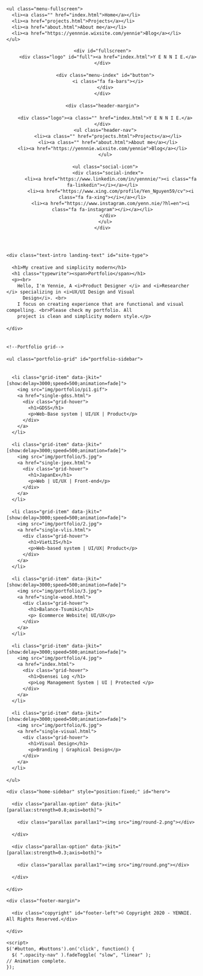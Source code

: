 <!doctype html>

<html lang="en">

<head>

  <meta charset="utf-8">
  <title>YENNIE - Portfolio with grid and modern simplicity style</title>
  <meta name="description" content="YENNIE - Portfolio with grid and modern simplicity style">
  <meta name="viewport" content="width=device-width, initial-scale=1.0" />
  <link rel="icon" type="image/png" href="img/chibi.png" />

  <!--Style-->

  <link rel="stylesheet" href="css/reset.css">
  <link rel="stylesheet" href="css/style.css">
  <link rel="stylesheet" href="css/style-responsive.css">

  <link rel="stylesheet" href="css/font-awesome.min.css">

  <!--[if lt IE 9]>
  <script src="http://html5shiv.googlecode.com/svn/trunk/html5.js"></script>
  <![endif]-->

</head>

<body>

  <!--Preloader-->

  <div class="preloader" id="preloader">
    <div class="item">
      <div class="spinner">
      </div>
    </div>
  </div>

  <div class="opacity-nav">
    <div class="menu-index" id="buttons" style="z-index:999999">
      <i class="fa fa-close"></i>
    </div>

    <ul class="menu-fullscreen">
      <li><a class="" href="index.html">Home</a></li>
      <li><a href="projects.html">Projects</a></li>
      <li><a href="about.html">About me</a></li>
      <li><a href="https://yennnie.wixsite.com/yennie">Blog</a></li>
    </ul>
  </div>          

  <!--Header-->
  <header class="boxed" id="header-white">

    <div id="fullscreen">
        <div class="logo" id="full"><a href="index.html">Y E N N I E.</a></div>

      <div class="menu-index" id="button">
        <i class="fa fa-bars"></i>
      </div>
    </div>

    <div class="header-margin">

      <div class="logo"><a class="" href="index.html">Y E N N I E.</a></div>
      <ul class="header-nav">
        <li><a class="" href="projects.html">Projects</a></li>
        <li><a class="" href="about.html">About me</a></li>
	<li><a href="https://yennnie.wixsite.com/yennie">Blog</a></li>
      </ul>

      <ul class="social-icon">
        <div class="social-index">
          <li><a href="https://www.linkedin.com/in/yennnie/"><i class="fa fa-linkedin"></i></a></li>
          <li><a href="https://www.xing.com/profile/Yen_Nguyen59/cv"><i class="fa fa-xing"></i></a></li>
          <li><a href="https://www.instagram.com/yenn.nie/?hl=en"><i class="fa fa-instagram"></i></a></li>
        </div>
      </ul>
    </div>
  </header>

  <div class="clear"></div>

  <!--Content-->

  <div class="content" id="ajax-content">


    <div class="text-intro landing-text" id="site-type">

      <h1>My creative and simplicity modern</h1>
      <h1 class="typewrite"><span>Portfolio</span></h1>
      <p><br>
        Hello, I'm Yennie, A <i>Product Designer </i> and <i>Researcher </i> specializing in <i>UX/UI Design and Visual
          Design</i>. <br>
        I focus on creating experience that are functional and visual compelling. <br>Please check my portfolio. All
        project is clean and simplicity modern style.</p>

    </div>


    <!--Portfolio grid-->

    <ul class="portfolio-grid" id="portfolio-sidebar">


      <li class="grid-item" data-jkit="[show:delay=3000;speed=500;animation=fade]">
        <img src="img/portfolio/pi1.gif">
        <a href="single-gdss.html">
          <div class="grid-hover">
            <h1>GDSS</h1>
            <p>Web-Base system | UI/UX | Product</p>
          </div>
        </a>
      </li>

      <li class="grid-item" data-jkit="[show:delay=3000;speed=500;animation=fade]">
        <img src="img/portfolio/5.jpg">
        <a href="single-jpex.html">
          <div class="grid-hover">
            <h1>JapanEx</h1>
            <p>Web | UI/UX | Front-end</p>
          </div>
        </a>
      </li>

      <li class="grid-item" data-jkit="[show:delay=3000;speed=500;animation=fade]">
        <img src="img/portfolio/2.jpg">
        <a href="single-vlis.html">
          <div class="grid-hover">
            <h1>VietLIS</h1>
            <p>Web-based system | UI/UX| Product</p>
          </div>
        </a>
      </li>

      <li class="grid-item" data-jkit="[show:delay=3000;speed=500;animation=fade]">
        <img src="img/portfolio/3.jpg">
        <a href="single-wood.html">
          <div class="grid-hover">
            <h1>Balance-Tsumiki</h1>
            <p> Ecommerce Website| UI/UX</p>
          </div>
        </a>
      </li>

      <li class="grid-item" data-jkit="[show:delay=3000;speed=500;animation=fade]">
        <img src="img/portfolio/4.jpg">
        <a href="index.html">
          <div class="grid-hover">
            <h1>Qsensei Log </h1>
            <p>Log Management System | UI | Protected </p>
          </div>
        </a>
      </li>

      <li class="grid-item" data-jkit="[show:delay=3000;speed=500;animation=fade]">
        <img src="img/portfolio/6.jpg">
        <a href="single-visual.html">
          <div class="grid-hover">
            <h1>Visual Design</h1>
            <p>Branding | Graphical Design</p>
          </div>
        </a>
      </li>

    </ul>

  </div>


  <!--Home Sidebar-->

  <div id="ajax-sidebar">

    <div class="home-sidebar" style="position:fixed;" id="hero">

      <div class="parallax-option" data-jkit="[parallax:strength=0.8;axis=both]">

        <div class="parallax parallax1"><img src="img/round-2.png"></div>

      </div>

      <div class="parallax-option" data-jkit="[parallax:strength=0.3;axis=both]">

        <div class="parallax parallax1"><img src="img/round.png"></div>

      </div>

    </div>

  </div>


  <!--Footer-->

  <footer id="footer-box">

    <div class="footer-margin">

      <div class="copyright" id="footer-left">© Copyright 2020 - YENNIE. All Rights Reserved.</div>

    </div>


  </footer>


  <!--Scripts-->

  <script src="js/jquery.min.js"></script>
  <script src="js/jquery.easing.min.js"></script>
  <script src="js/modernizr.custom.42534.js" type="text/javascript"></script>
  <script src="js/jquery.waitforimages.js" type="text/javascript"></script>
  <script src="js/typed.js" type="text/javascript"></script>
  <script src="js/masonry.pkgd.min.js" type="text/javascript"></script>
  <script src="js/imagesloaded.pkgd.min.js" type="text/javascript"></script>
  <script src="js/jquery.jkit.1.2.16.min.js"></script>



  <script src="js/script.js" type="text/javascript"></script>
	<script>
    $('#button, #buttons').on('click', function() {
      $( ".opacity-nav" ).fadeToggle( "slow", "linear" );
    // Animation complete.
    });
  </script>

</body>

</html>
